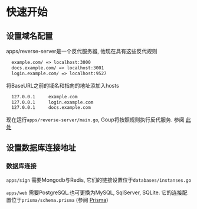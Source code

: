 # 快速开始

## 设置域名配置

apps/reverse-server是一个反代服务器, 他现在具有这些反代规则

```txt
  example.com/ => localhost:3000
  docs.example.com/ => localhost:3001
  login.example.com/ => localhost:9527
```

将BaseURL之前的域名和指向的地址添加入hosts

```txt
  127.0.0.1		example.com
  127.0.0.1		login.example.com
  127.0.0.1		docs.example.com
```

现在运行`apps/reverse-server/main.go`, Goup将按照规则执行反代服务. 参阅 [此处](https://github.com/startracex/goup/reverse)

## 设置数据库连接地址

### 数据库连接

`apps/sign` 需要Mongodb与Redis, 它们的链接设置位于`databases/instanses.go`

`apps/web` 需要PostgreSQL.也可更换为MySQL, SqlServer, SQLite. 它的连接配置位于`prisma/schema.prisma` (参阅 [Prisma](https://pris.ly/d/prisma-schema))

